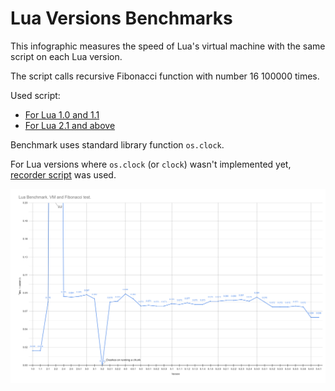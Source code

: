 # Lua Versions Benchmarks
This infographic measures the speed of Lua's virtual machine with the same script on each Lua version.

The script calls recursive Fibonacci function with number 16 100000 times.

Used script:
- [For Lua 1.0 and 1.1](benchmark_1_0.lua)
- [For Lua 2.1 and above](benchmark.lua)

Benchmark uses standard library function `os.clock`.

For Lua versions where `os.clock` (or `clock`) wasn't implemented yet, [recorder script](benchmark_recorder.lua) was used.

![Lua Versions Benchmarks](luabenchmark_vmfib.png?raw=true "Lua Versions Benchmarks")
